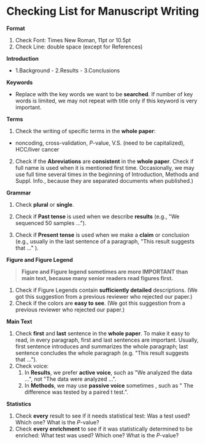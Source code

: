 # Checking List for Manuscript Writing

**Format**

1. Check Font: Times New Roman, 11pt or 10.5pt
2. Check Line: double space (except for References)

**Introduction**

- 1.Background - 2.Results - 3.Conclusions

**Keywords** 

- Replace with the key words we want to be **searched**. If number of key words is limited, we may not repeat with title only if this keyword is very important.


**Terms**

1. Check the writing of specific terms in the **whole paper**:
  - noncoding, cross-validation, *P*-value, V.S. (need to be capitalized), HCC/liver cancer
2. Check if the **Abreviations** are **consistent** in the **whole paper**. Check if full name is used when it is mentioned first time. Occasionally, we may use full time several times in the beginning of Introduction, Methods and Suppl. Info., because they are separated documents when published.)


**Grammar**

1. Check **plural** or **single**.

2. Check if **Past tense** is used when we describe **results** (e.g., "We sequenced 50 samples ...").

3. Check if **Present tense** is used when we make a **claim** or conclusion (e.g., usually in the last sentence of a paragraph, "This result suggests that …" ).

**Figure and Figure Legend**

> **Figure and Figure legend sometimes are more IMPORTANT than main text, because many senior readers read figures first.**

1. Check if Figure Legends contain **sufficiently detailed** descriptions. (We got this suggestion from a previous reviewer who rejected our paper.)
2. Check if the colors are **easy to see**.  (We got this suggestion from a previous reviewer who rejected our paper.)

**Main Text**

1. Check **first** and **last** sentence in the **whole paper**.  To make it easy to read, in every paragraph, first and last sentences are important. Usually, first sentence introduces and summarizes the whole paragraph; last sentence concludes the whole paragraph (e.g. "This result suggests that ...").
2. Check voice:
   1. In **Results**, we prefer **active voice**, such as "We analyzed the data …", not "The data were analyzed …".
   2. In **Methods**, we may use **passive voice**  sometimes , such as " The difference was tested by a paired t test.".

**Statistics**

1. Check **every** result to see if it needs statistical test: Was a test used? Which one? What is the *P*-value?
2. Check  **every enrichment** to see if it was statistically determined to be enriched:  What test was used? Which one? What is the *P*-value?

 

